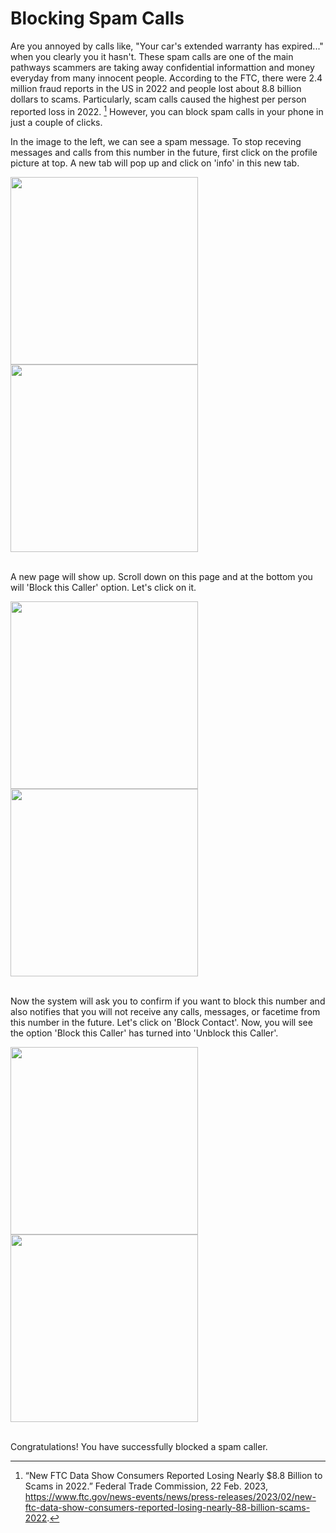 # Blocking Spam Calls

Are you annoyed by calls like, "Your car's extended warranty has expired..." when you clearly you it hasn't. These spam calls are one of the main pathways scammers are taking away confidential informattion and money everyday from many innocent people. According to the FTC, there were 2.4 million fraud reports in the US in 2022 and people lost about 8.8 billion dollars to scams. Particularly, scam calls caused the highest per person reported loss in 2022. [^1] However, you can block spam calls in your phone in just a couple of clicks.

In the image to the left, we can see a spam message. To stop receving messages and calls from this number in the future, first click on the profile picture at top. A new tab will pop up and click on 'info' in this new tab.

<img src="spam_message.jpg" width="300">
<img src="click_info.jpg" width="300">
<br></br>

A new page will show up. Scroll down on this page and at the bottom you will 'Block this Caller' option. Let's click on it.

<img src="caller_info.jpg" width="300">
<img src="block_caller.jpg" width="300">
<br></br>

Now the system will ask you to confirm if you want to block this number and also notifies that you will not receive any calls, messages, or facetime from this number in the future. Let's click on 'Block Contact'. Now, you will see the option 'Block this Caller' has turned into 'Unblock this Caller'.

<img src="block_confirmation.jpg" width="300">
<img src="unblock_caller.jpg" width="300">
<br></br>

Congratulations! You have successfully blocked a spam caller.

[^1]: “New FTC Data Show Consumers Reported Losing Nearly $8.8 Billion to Scams in 2022.” Federal Trade Commission, 22 Feb. 2023, https://www.ftc.gov/news-events/news/press-releases/2023/02/new-ftc-data-show-consumers-reported-losing-nearly-88-billion-scams-2022.
